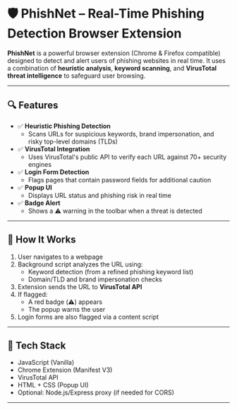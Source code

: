# 🛡️ PhishNet – Real-Time Phishing Detection Browser Extension

**PhishNet** is a powerful browser extension (Chrome & Firefox compatible) designed to detect and alert users of phishing websites in real time. It uses a combination of **heuristic analysis**, **keyword scanning**, and **VirusTotal threat intelligence** to safeguard user browsing.

---

## 🔍 Features

- ✅ **Heuristic Phishing Detection**
  - Scans URLs for suspicious keywords, brand impersonation, and risky top-level domains (TLDs)
- ✅ **VirusTotal Integration**
  - Uses VirusTotal's public API to verify each URL against 70+ security engines
- ✅ **Login Form Detection**
  - Flags pages that contain password fields for additional caution
- ✅ **Popup UI**
  - Displays URL status and phishing risk in real time
- ✅ **Badge Alert**
  - Shows a ⚠️ warning in the toolbar when a threat is detected

---

## 🚀 How It Works

1. User navigates to a webpage
2. Background script analyzes the URL using:
   - Keyword detection (from a refined phishing keyword list)
   - Domain/TLD and brand impersonation checks
3. Extension sends the URL to **VirusTotal API**
4. If flagged:
   - A red badge (⚠️) appears
   - The popup warns the user
5. Login forms are also flagged via a content script

---

## 🧰 Tech Stack

- JavaScript (Vanilla)
- Chrome Extension (Manifest V3)
- VirusTotal API
- HTML + CSS (Popup UI)
- Optional: Node.js/Express proxy (if needed for CORS)

---

